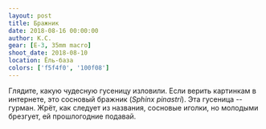 ```yaml
---
layout: post
title: Бражник
date: 2018-08-16 00:00:00
author: К.С.
gear: [E-3, 35mm macro]
shoot_date: 2018-08-10
location: Ёль-база
colors: ['f5f4f0', '100f08']
---
```

Глядите, какую чудесную гусеницу изловили. Если верить картинкам в интернете, это сосновый бражник (_Sphinx pinastri_). Эта гусеница -- гурман. Жрёт, как следует из названия, сосновые иголки, но молодыми брезгует, ей прошлогодние подавай.
